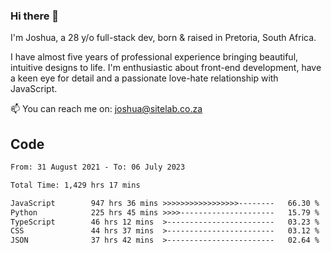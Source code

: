 ### Hi there 👋

I'm Joshua, a 28 y/o full-stack dev, born & raised in Pretoria, South Africa. 

I have almost five years of professional experience bringing beautiful, intuitive designs to life. I'm enthusiastic about front-end development, have a keen eye for detail and a passionate love-hate relationship with JavaScript.

📫 You can reach me on: joshua@sitelab.co.za

## **Code**

<!--START_SECTION:waka-->

```txt
From: 31 August 2021 - To: 06 July 2023

Total Time: 1,429 hrs 17 mins

JavaScript        947 hrs 36 mins >>>>>>>>>>>>>>>>>--------   66.30 %
Python            225 hrs 45 mins >>>>---------------------   15.79 %
TypeScript        46 hrs 12 mins  >------------------------   03.23 %
CSS               44 hrs 37 mins  >------------------------   03.12 %
JSON              37 hrs 42 mins  >------------------------   02.64 %
```

<!--END_SECTION:waka-->
